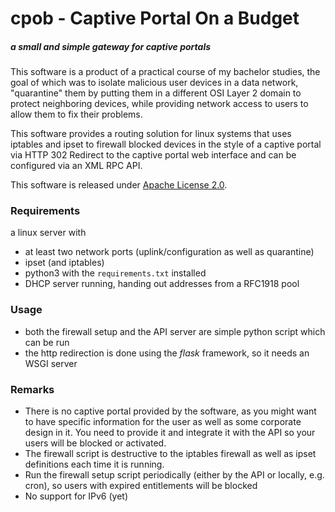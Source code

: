# cpob - Captive Portal On a Budget
##### a small and simple gateway for captive portals

This software is a product of a practical course of my bachelor studies, the goal of which was to isolate malicious user devices in a data network, "quarantine" them by putting them in a different OSI Layer 2 domain to protect neighboring devices, while providing network access to users to allow them to fix their problems.

This software provides a routing solution for linux systems that uses iptables and ipset to firewall blocked devices in the style of a captive portal via HTTP 302 Redirect to the captive portal web interface and can be configured via an XML RPC API.

This software is released under [Apache License 2.0](https://www.apache.org/licenses/LICENSE-2.0).

### Requirements 
a linux server with
- at least two network ports (uplink/configuration as well as quarantine)
- ipset (and iptables)
- python3 with the ``requirements.txt`` installed
- DHCP server running, handing out addresses from a RFC1918 pool

### Usage
- both the firewall setup and the API server are simple python script which can be run
- the http redirection is done using the _flask_ framework, so it needs an WSGI server

### Remarks
- There is no captive portal provided by the software, as you might want to have specific information for the user as well as some corporate design in it. You need to provide it and integrate it with the API so your users will be blocked or activated.
- The firewall script is destructive to the iptables firewall as well as ipset definitions each time it is running.
- Run the firewall setup script periodically (either by the API or locally, e.g. cron), so users with expired entitlements will be blocked
- No support for IPv6 (yet)
